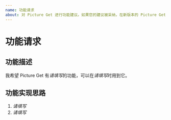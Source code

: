 ```yaml
---
name: 功能请求
about: 对 Picture Get 进行功能建议。如果您的建议被采纳，在新版本的 Picture Get 中会显示您的用户名。
---
```


# 功能请求

## 功能描述

我希望 Picture Get 有*请填写*的功能，可以在*请填写*时用到它。

## 功能实现思路

<!--如果您不懂代码或是新手，或者您不知道如何实现，可以不填写此处-->

1. *请填写*
2. *请填写*